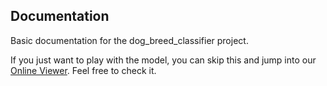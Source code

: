 ## Documentation

Basic documentation for the dog_breed_classifier project.

If you just want to play with the model, you can skip this and jump into our [Online Viewer](https://frontend-414169417184.europe-west1.run.app/). Feel free to check it.

